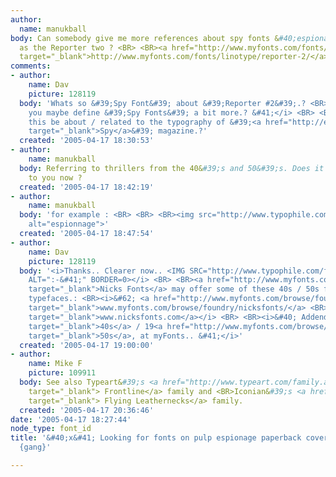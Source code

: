 ```yaml
---
author:
  name: manukball
body: Can somebody give me more references about spy fonts &#40;espionage&#41; such
  as the Reporter two ? <BR> <BR><a href="http://www.myfonts.com/fonts/linotype/reporter-2/"
  target="_blank">http://www.myfonts.com/fonts/linotype/reporter-2/</a>
comments:
- author:
    name: Dav
    picture: 128119
  body: 'Whats so &#39;Spy Font&#39; about &#39;Reporter #2&#39;.? <BR><i>&#40; Can
    you maybe define &#39;Spy Fonts&#39; a bit more.? &#41;</i> <BR> <BR>Edit.: Should
    this be about / related to the typography of &#39;<a href="http://en.wikipedia.org/wiki/Spy_magazine"
    target="_blank">Spy</a>&#39; magazine.?'
  created: '2005-04-17 18:30:53'
- author:
    name: manukball
  body: Referring to thrillers from the 40&#39;s and 50&#39;s. Does it seems clearer
    to you now ?
  created: '2005-04-17 18:42:19'
- author:
    name: manukball
  body: 'for example : <BR> <BR> <BR><img src="http://www.typophile.com/forums/messages/83/69937.jpg"
    alt="espionnage">'
  created: '2005-04-17 18:47:54'
- author:
    name: Dav
    picture: 128119
  body: '<i>Thanks.. Clearer now.. <IMG SRC="http://www.typophile.com/forums/clipart/happy.gif"
    ALT=":-&#41;" BORDER=0></i> <BR> <BR><a href="http://www.myfonts.com/browse/foundry/nicksfonts/"
    target="_blank">Nicks Fonts</a> may offer some of these 40s / 50s film related
    typefaces.: <BR><i>&#62; <a href="http://www.myfonts.com/browse/foundry/nicksfonts/"
    target="_blank">www.myfonts.com/browse/foundry/nicksfonts/</a> <BR>&#62; <a href="http://www.nicksfonts.com"
    target="_blank">www.nicksfonts.com</a></i> <BR> <BR><i>&#40; Addendum.: 19<a href="http://www.myfonts.com/browse/keyword/1940s/"
    target="_blank">40s</a> / 19<a href="http://www.myfonts.com/browse/keyword/1950s/"
    target="_blank">50s</a>, at myFonts.. &#41;</i>'
  created: '2005-04-17 19:00:00'
- author:
    name: Mike F
    picture: 109911
  body: See also Typeart&#39;s <a href="http://www.typeart.com/family.asp?FID=62&amp;SID=0&amp;CID=11"
    target="_blank"> Frontline</a> family and <BR>Iconian&#39;s <a href="http://www.iconian.com/"
    target="_blank"> Flying Leathernecks</a> family.
  created: '2005-04-17 20:36:46'
date: '2005-04-17 18:27:44'
node_type: font_id
title: '&#40;x&#41; Looking for fonts on pulp espionage paperback covers - various
  {gang}'

---
```

